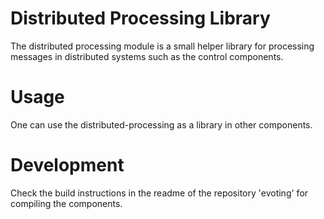 # Distributed Processing Library

The distributed processing module is a small helper library for processing messages in distributed systems such as the control components.

# Usage

One can use the distributed-processing as a library in other components.

# Development

Check the build instructions in the readme of the repository 'evoting' for compiling the components.